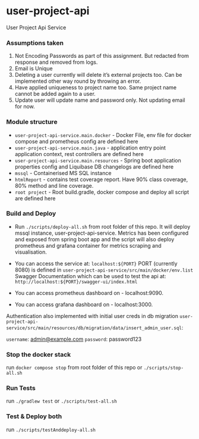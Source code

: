 # user-project-api
User Project Api Service

### Assumptions taken
1. Not Encoding Passwords as part of this assignment. But redacted from response and removed from logs.
2. Email is Unique 
3. Deleting a user currently will delete it’s external projects too. Can be implemented other way round by throwing an error. 
4. Have applied uniqueness to project name too. Same project name cannot be added again to a user.
5. Update user will update name and password only. Not updating email for now. 

### Module structure
- `user-project-api-service.main.docker` - Docker File, env file for docker compose and prometheus config are defined here
- `user-project-api-service.main.java` - application entry point application context, rest controllers are defined here
- `user-project-api-service.main.resources` - Spring boot application properties config and Liquibase DB changelogs are defined here
- `mssql` - Containerised MS SQL instance
- `htmlReport` - contains test coverage report. Have 90% class coverage, 80% method and line coverage.
- `root project` - Root build.gradle, docker compose and deploy all script are defined here


### Build and Deploy

- Run `./scripts/deploy-all.sh` from root folder of this repo. It will deploy mssql instance, user-project-api-service. Metrics has been configured and exposed from spring boot app and the script will also deploy prometheus and grafana container for metrics scraping and visualisation.

- You can access the service at:
  `localhost:${PORT}` PORT (currently 8080) is defined in `user-project-api-service/src/main/docker/env.list`
  Swagger Documentation which can be used to test the api at:
  `http://localhost:${PORT}/swagger-ui/index.html`

- You can access prometheus dashboard on - localhost:9090.

- You can access grafana dashboard on - localhost:3000.

Authentication also implemented with initial user creds in db migration `user-project-api-service/src/main/resources/db/migration/data/insert_admin_user.sql`:

`username`: admin@example.com
`password`: password123

### Stop the docker stack

run `docker compose stop` from root folder of this repo or `./scripts/stop-all.sh`

### Run Tests

run `./gradlew test` or `./scripts/test-all.sh`

### Test & Deploy both

run `./scripts/testAnddeploy-all.sh`